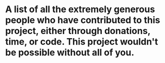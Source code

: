 # A list of all the extremely generous people who have contributed to this project, either through donations, time, or code. This project wouldn't be possible without all of you. 
